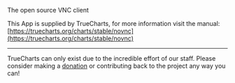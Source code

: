 The open source VNC client

This App is supplied by TrueCharts, for more information visit the manual: [https://truecharts.org/charts/stable/novnc](https://truecharts.org/charts/stable/novnc)

---

TrueCharts can only exist due to the incredible effort of our staff.
Please consider making a [donation](https://truecharts.org/about/sponsor) or contributing back to the project any way you can!
